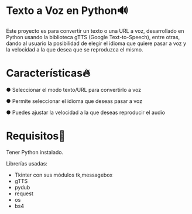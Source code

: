 # Texto a Voz en Python🔊
Este proyecto es para convertir un texto o una URL a voz, desarrollado en Python usando la biblioteca gTTS (Google Text-to-Speech), entre otras, dando al usuario la posibilidad de elegir el idioma que quiere pasar a voz y la velocidad a la que desea que se reproduzca el mismo.

# Características🔥
● Seleccionar el modo texto/URL para convertirlo a voz

● Permite seleccionar el idioma que deseas pasar a voz

● Puedes ajustar la velocidad a la que deseas reproducir el audio

# Requisitos🔎
Tener Python instalado.

Librerías usadas:
- Tkinter con sus módulos tk,messagebox
- gTTS
- pydub
- request
- os
- bs4

